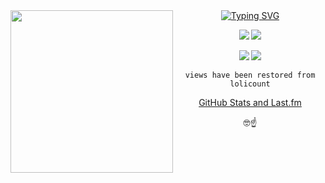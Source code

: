 <a href="https://www.youtube.com/watch?v=bn7uMwXYU9U" target="_blank" rel="noreferrer noopener">
<img align="left" width="260" height="260" src="https://wallpapers.com/images/hd/cute-anime-girl-pfp-onnanoko-strawberries-and-hearts-ur1xrjbm1ipqr3wu.jpg">
</a>

<div align="right">
<div align="center">
<a href="https://git.io/typing-svg"><img src="https://readme-typing-svg.demolab.com?font=Roboto+Mono&weight=600&duration=2500&pause=1500&color=FFFFFF&background=24242e&center=true&vCenter=true&random=false&width=435&lines=Welcome!+%F0%9F%92%9C;I+am+Lucas%2C+aka.+lucmsilva...;Nice+to+meet+you!;I+am+a+hobbyist+developer.;Check+out+my+website!;https%3A%2F%2Fwww.eleu.me" alt="Typing SVG" /></a>

[![](https://img.shields.io/youtube/channel/subscribers/UCTRoy3MnTQAT0aT84KbUZ4Q?style=for-the-badge&logo=youtube)](https://www.youtube.com/channel/UCTRoy3MnTQAT0aT84KbUZ4Q?sub_confirmation=1)
[![](https://img.shields.io/youtube/channel/views/UCTRoy3MnTQAT0aT84KbUZ4Q?style=for-the-badge&logo=youtube)](https://www.youtube.com/channel/UCTRoy3MnTQAT0aT84KbUZ4Q/videos)

[![](https://img.shields.io/github/followers/lucmsilva651?style=for-the-badge&logo=github)](https://github.com/lucmsilva651/)
[![](https://komarev.com/ghpvc/?username=lucmsilva651&style=for-the-badge&abbreviated=true&base=3188)](https://github.com/lucmsilva651/) <!-- ignore that base=3188 bcs i migrated from lolicount -->

``views have been restored from lolicount``

[GitHub Stats and Last.fm](STATS.md)

🤓☝️
</div>
</div>
